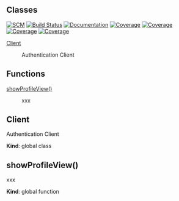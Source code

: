 ## Classes

[![SCM](https://nahidakbar.github.io/node-user-accounts-client-boilerplate-nahid/coverage/public.svg)](https://github.com/nahidakbar/node-user-accounts-client-boilerplate-nahid)
[![Build Status](https://travis-ci.org/nahidakbar/node-user-accounts-client-boilerplate-nahid.svg?branch=master)](https://travis-ci.org/nahidakbar/node-user-accounts-client-boilerplate-nahid)
[![Documentation](https://nahidakbar.github.io/node-user-accounts-client-boilerplate-nahid/badge.svg)](https://nahidakbar.github.io/node-user-accounts-client-boilerplate-nahid/)
[![Coverage](https://nahidakbar.github.io/node-user-accounts-client-boilerplate-nahid/coverage/lines.svg)](https://nahidakbar.github.io/node-user-accounts-client-boilerplate-nahid/coverage/)
[![Coverage](https://nahidakbar.github.io/node-user-accounts-client-boilerplate-nahid/coverage/functions.svg)](https://nahidakbar.github.io/node-user-accounts-client-boilerplate-nahid/coverage/)
[![Coverage](https://nahidakbar.github.io/node-user-accounts-client-boilerplate-nahid/coverage/branches.svg)](https://nahidakbar.github.io/node-user-accounts-client-boilerplate-nahid/coverage/)
[![Coverage](https://nahidakbar.github.io/node-user-accounts-client-boilerplate-nahid/coverage/statements.svg)](https://nahidakbar.github.io/node-user-accounts-client-boilerplate-nahid/coverage/)

<dl>
<dt><a href="#Client">Client</a></dt>
<dd><p>Authentication Client</p>
</dd>
</dl>

## Functions

<dl>
<dt><a href="#showProfileView">showProfileView()</a></dt>
<dd><p>xxx</p>
</dd>
</dl>

<a name="Client"></a>

## Client
Authentication Client

**Kind**: global class  
<a name="showProfileView"></a>

## showProfileView()
xxx

**Kind**: global function  
